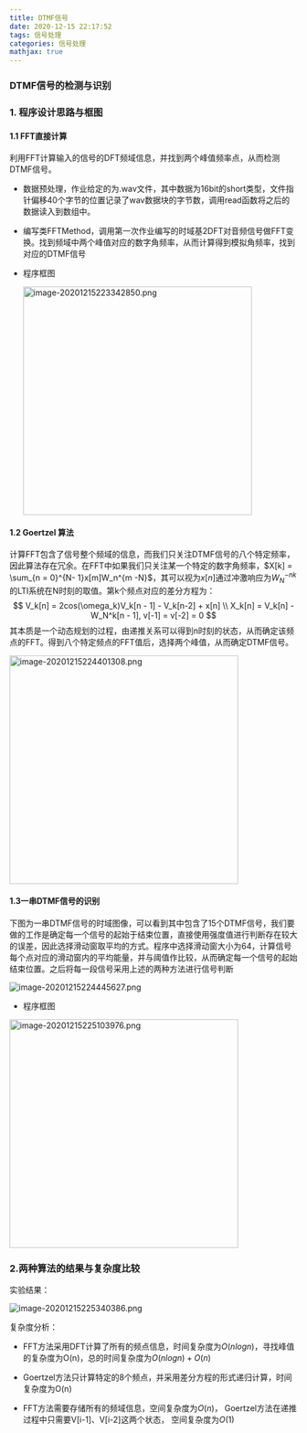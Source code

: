 ```yaml
---
title: DTMF信号
date: 2020-12-15 22:17:52
tags: 信号处理
categories: 信号处理
mathjax: true
---
```


### DTMF信号的检测与识别

### 1. 程序设计思路与框图

#### 1.1 FFT直接计算

利用FFT计算输入的信号的DFT频域信息，并找到两个峰值频率点，从而检测DTMF信号。

+ 数据预处理，作业给定的为.wav文件，其中数据为16bit的short类型，文件指针偏移40个字节的位置记录了wav数据块的字节数，调用read函数将之后的数据读入到数组中。

+ 编写类FFTMethod，调用第一次作业编写的时域基2DFT对音频信号做FFT变换。找到频域中两个峰值对应的数字角频率，从而计算得到模拟角频率，找到对应的DTMF信号

+ 程序框图

  <img src="https://i.loli.net/2020/12/15/qX4PvIlB36bjSLc.png" alt="image-20201215223342850.png" height=400>

#### 1.2 Goertzel 算法

计算FFT包含了信号整个频域的信息，而我们只关注DTMF信号的八个特定频率，因此算法存在冗余。在FFT中如果我们只关注某一个特定的数字角频率，$X[k] = \sum_{n = 0}^{N- 1}x[m]W_n^{m -N}$，其可以视为$x[n]$通过冲激响应为$W_N^{-nk}$的LTI系统在N时刻的取值。第k个频点对应的差分方程为：
$$
V_k[n] = 2cos(\omega_k)V_k[n - 1] - V_k[n-2] + x[n] \\
X_k[n] = V_k[n] - W_N^k[n - 1], v[-1] = v[-2] = 0
$$
其本质是一个动态规划的过程，由递推关系可以得到n时刻的状态，从而确定该频点的FFT。得到八个特定频点的FFT值后，选择两个峰值，从而确定DTMF信号。

<img src="https://i.loli.net/2020/12/15/WPjz2ItDx5vhKuM.png" alt="image-20201215224401308.png" height=400>

#### 1.3一串DTMF信号的识别

下图为一串DTMF信号的时域图像，可以看到其中包含了15个DTMF信号，我们要做的工作是确定每一个信号的起始于结束位置，直接使用强度值进行判断存在较大的误差，因此选择滑动窗取平均的方式。程序中选择滑动窗大小为64，计算信号每个点对应的滑动窗内的平均能量，并与阈值作比较，从而确定每一个信号的起始结束位置。之后将每一段信号采用上述的两种方法进行信号判断

![image-20201215224445627.png](https://i.loli.net/2020/12/15/mMfArlcUnZO8sPT.png)

+ 程序框图

<img src="https://i.loli.net/2020/12/15/5Olr6ciBUpfImsC.png" alt="image-20201215225103976.png" height=400>

### 2.两种算法的结果与复杂度比较

实验结果：

![image-20201215225340386.png](https://i.loli.net/2020/12/15/oUfzLdDCkjwVQKH.png)

复杂度分析：

+ FFT方法采用DFT计算了所有的频点信息，时间复杂度为$O(nlogn)$，寻找峰值的复杂度为O(n)，总的时间复杂度为$O(nlogn) + O(n)$

+ Goertzel方法只计算特定的8个频点，并采用差分方程的形式递归计算，时间复杂度为O(n)
+ FFT方法需要存储所有的频域信息，空间复杂度为$O(n)$， Goertzel方法在递推过程中只需要V[i-1]、V[i-2]这两个状态， 空间复杂度为$O(1)$